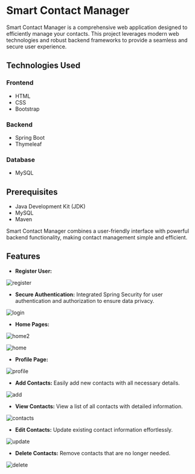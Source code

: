 # Smart Contact Manager

Smart Contact Manager is a comprehensive web application designed to efficiently manage your contacts. This project leverages modern web technologies and robust backend frameworks to provide a seamless and secure user experience.

## Technologies Used

### Frontend
- HTML
- CSS
- Bootstrap

### Backend
- Spring Boot
- Thymeleaf

### Database
- MySQL

## Prerequisites

- Java Development Kit (JDK)
- MySQL
- Maven

Smart Contact Manager combines a user-friendly interface with powerful backend functionality, making contact management simple and efficient.

## Features

- **Register User:**


![register](https://github.com/user-attachments/assets/ef5e86a8-025b-4445-bb4a-1fef50390f3f) 


- **Secure Authentication:** Integrated Spring Security for user authentication and authorization to ensure data privacy.

![login](https://github.com/user-attachments/assets/cf81afe0-a314-4d2e-9771-2ed573e29850)




- **Home Pages:**

![home2](https://github.com/user-attachments/assets/28bd1914-05b4-4f18-b051-c01ce2561806)


![home](https://github.com/user-attachments/assets/7d8870da-9b91-4a99-ab0d-2626716ba37c)





- **Profile Page:**

![profile](https://github.com/user-attachments/assets/53ecb508-17e8-4ec7-82f1-0948746c7342)





- **Add Contacts:** Easily add new contacts with all necessary details.

![add](https://github.com/user-attachments/assets/e55d4045-7176-46a4-87a3-e353905b32c0)





- **View Contacts:** View a list of all contacts with detailed information.

![contacts](https://github.com/user-attachments/assets/a48507cd-ef12-481d-8e38-6c5558b408a2)





- **Edit Contacts:** Update existing contact information effortlessly.

![update](https://github.com/user-attachments/assets/ab15d420-b1c5-4cbf-ad5f-c94db2d8e393)





- **Delete Contacts:** Remove contacts that are no longer needed.

![delete](https://github.com/user-attachments/assets/d01e1d0c-5be3-4ba0-9999-df91fcbf89b2)
